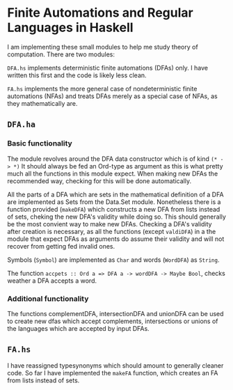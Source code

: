<!--
Copyright: (c) 2023, Alrik Neumann
GNU General Public License v3.0+ (see LICENSE.txt or https://www.gnu.org/licenses/gpl-3.0.txt)
-->

# Finite Automations and Regular Languages in Haskell

I am implementing these small modules to help me study theory of computation.
There are two modules:

`DFA.hs` implements deterministic finite automations (DFAs) only. I have written this first and the code is likely less clean.

`FA.hs` implements the more general case of nondeterministic finite automations (NFAs) and treats DFAs merely as a special case of NFAs, as they mathematically are.

## `DFA.ha`

### Basic functionality

The module revolves around the DFA data constructor which is of kind `(* -> *)`
It should always be fed an Ord-type as argument as this is what pretty much all the functions in this module expect. When making new DFAs the recommended way, checking for this will be done automatically.

All the parts of a DFA which are sets in the mathematical definition of a DFA are implemented as Sets from the Data.Set module. Nonetheless there is a function provided (`makeDFA`) which constructs a new DFA from lists instead of sets, cheking the new DFA's validity while doing so. This should generally be the most convient way to make new DFAs. Checking a DFA's validity after creation is necessary, as all the functions (except `valdiDFA`) in a the module that expect DFAs as arguments do assume their validity and will not recover from getting fed invalid ones.

Symbols (`Symbol`) are implemented as `Char` and words (`WordDFA`) as `String`.

The function `accpets :: Ord a => DFA a -> wordDFA -> Maybe Bool`, checks weather a DFA accepts a word.

### Additional functionality

The functions complementDFA, intersectionDFA and unionDFA can be used to create new dfas which accept complements, intersections or unions of the languages which are accepted by input DFAs.

## `FA.hs`

I have reassigned typesynonyms which should amount to generally cleaner code.
So far I have implemented the `makeFA` function, which creates an FA from lists instead of sets.
